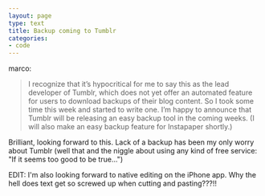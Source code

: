 ```yaml
---
layout: page
type: text
title: Backup coming to Tumblr
categories: 
- code
---
```

<p><a href="http://www.marco.org/214743206">marco</a>:</p>

<blockquote>
I recognize that it’s hypocritical for me to say this as the lead developer of Tumblr, which does not yet offer an automated feature for users to download backups of their blog content. So I took some time this week and started to write one. I’m happy to announce that Tumblr will be releasing an easy backup tool in the coming weeks. (I will also make an easy backup feature for Instapaper shortly.)
<p></p>

</blockquote>

<p>Brilliant, looking forward to this. Lack of a backup has been my only worry about Tumblr (well that and the niggle about using any kind of free service: "If it seems too good to be true...")</p>
<p>EDIT: I'm also looking forward to native editing on the iPhone app. Why the hell does text get so screwed up when cutting and pasting???!!</p>